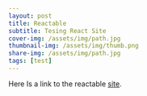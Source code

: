 ```yaml
---
layout: post
title: Reactable
subtitle: Tesing React Site
cover-img: /assets/img/path.jpg
thumbnail-img: /assets/img/thumb.png
share-img: /assets/img/path.jpg
tags: [test]
---
```


Here Is a link to the reactable [site](https://dovarfalcone.github.io/reactable/). 

